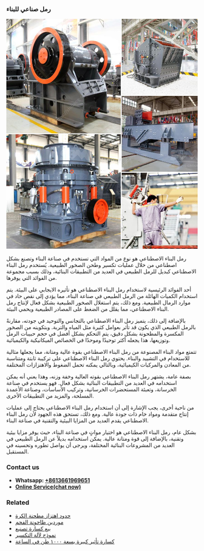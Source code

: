 <h3>رمل صناعي للبناء</h3><img src='1701850925.jpg' alt=''><p>رمل البناء الاصطناعي هو نوع من المواد التي تستخدم في صناعة البناء وتصنع بشكل اصطناعي من خلال عمليات تكسير وطحن الصخور الطبيعية. يُستخدم رمل البناء الاصطناعي كبديل للرمل الطبيعي في العديد من التطبيقات البنائية، وذلك بسبب مجموعة من الفوائد التي يوفرها.</p><p>أحد الفوائد الرئيسية لاستخدام رمل البناء الاصطناعي هو تأثيره الايجابي على البيئة. يتم استخدام الكميات الهائلة من الرمل الطبيعي في صناعة البناء، مما يؤدي إلى نقص حاد في موارد الرمال الطبيعية. ومع ذلك، يتم استغلال الصخور الطبيعية بشكل فعال لإنتاج رمل البناء الاصطناعي، مما يقلل من الضغط على المصادر الطبيعية ويحمي البيئة.</p><p>بالإضافة إلى ذلك، يتميز رمل البناء الاصطناعي بالتجانس والتوحيد في جودته، مقارنةً بالرمل الطبيعي الذي يكون قد تأثر بعوامل كثيرة مثل المياه والتربة. وبتكوينه من الصخور المكسرة والمطحونة بشكل دقيق، يتم التحكم بشكل أفضل في حجم حبيبات الرمل وتوزيعها، هذا يجعله أكثر توحيدًا وموحدًا في الخصائص الميكانيكية والكيميائية.</p><p>تتمتع مواد البناء المصنوعة من رمل البناء الاصطناعي بقوة عالية ومتانة، مما يجعلها مثالية للاستخدام في التشييد والبناء. يحتوي رمل البناء الاصطناعي على تركيبة ثابتة ومتناسبة من المعادن والمركبات الكيميائية، وبالتالي يمكنه تحمل الضغوط والاهتزازات المختلفة.</p><p>بصفة عامة، يشتهر رمل البناء الاصطناعي بقوته العالية وخفة وزنه، وهذا يعني أنه يمكن استخدامه في العديد من التطبيقات البنائية بشكل فعال. فهو يستخدم في صناعة الخرسانة، وتعبئة المستحضرات الخرسانية، وتركيب الأساسات، وصناعة الأعمدة المسلحة، والمزيد من التطبيقات الأخرى.</p><p>من ناحية أخرى، يجب الإشارة إلى أن استخدام رمل البناء الاصطناعي يحتاج إلى عمليات إنتاج متقدمة ومواد خام ذات جودة عالية. ومع ذلك، تستحق هذه الجهود لأن رمل البناء الاصطناعي يقدم العديد من المزايا البيئية والتقنية في صناعة البناء.</p><p>بشكل عام، رمل البناء الاصطناعي هو اختيار مواتٍ في صناعة البناء، حيث يوفر مزايا بيئية وتقنية، بالإضافة إلى قوة ومتانة عالية. يمكن استخدامه بديلاً عن الرمل الطبيعي في العديد من المشروعات البنائية المختلفة، ويرجى أن يواصل تطوره وتحسينه في المستقبل.</p><h3>Contact us</h3><ul><li><strong>Whatsapp:&nbsp;<a href="https://wa.me/8613661969651">+8613661969651</a></strong></li><li><a href="https://swt.shibang-china.com/?git&amp;zhl&amp;رمل صناعي للبناء"><strong>Online Service(chat now)</strong></a></li></ul><h3>Related</h3><ul><li><a href='حدود اهتزاز مطحنة الكرة.md'>حدود اهتزاز مطحنة الكرة</a></li><li><a href='موردين طاحونة الفحم.md'>موردين طاحونة الفحم</a></li><li><a href='بيع كسارة تصنيع.md'>بيع كسارة تصنيع</a></li><li><a href='نموذج لآلة التكسير.md'>نموذج لآلة التكسير</a></li><li><a href='كسارة تأثير كبيرة بسعة ١٠٠٠ طن في الساعة.md'>كسارة تأثير كبيرة بسعة ١٠٠٠ طن في الساعة</a></li></ul>